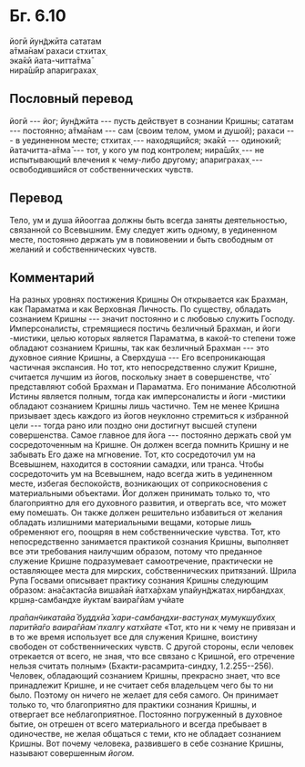 # Бг. 6.10
йогӣ йун̃джӣта сататам<br/>
а̄тма̄нам̇ рахаси стхитах̣<br/>
эка̄кӣ йата-читта̄тма̄<br/>
нира̄ш́ӣр апариграхах̣
## Пословный перевод

йогӣ --- йог; йун̃джӣта --- пусть действует в сознании Кришны; сататам
--- постоянно; а̄тма̄нам --- сам (своим телом, умом и душой); рахаси --- в
уединенном месте; стхитах̣ --- находящийся; эка̄кӣ --- одинокий;
йатачитта-а̄тма̄ --- тот, у кого ум под контролем; нира̄ш́ӣх̣ --- не
испытывающий влечения к чему-либо другому; апариграхах̣ ---
освободившийся от собственнических чувств.

## Перевод

Тело, ум и душа ййооггаа должны быть всегда заняты деятельностью,
связанной со Всевышним. Ему следует жить одному, в уединенном месте,
постоянно держать ум в повиновении и быть свободным от желаний и
собственнических чувств.

## Комментарий

На разных уровнях постижения Кришны Он открывается как Брахман, как
Параматма и как Верховная Личность. По существу, обладать сознанием
Кришны --- значит постоянно и с любовью служить Господу. Имперсоналисты,
стремящиеся постичь безличный Брахман, и йоги -мистики, целью которых
является Параматма, в какой-то степени тоже обладают сознанием Кришны,
так как безличный Брахман --- это духовное сияние Кришны, а Сверхдуша
--- Его всепроникающая частичная экспансия. Но тот, кто непосредственно
служит Кришне, считается лучшим из йогов, поскольку знает в
совершенстве, что́ представляют собой Брахман и Параматма. Его понимание
Абсолютной Истины является полным, тогда как имперсоналисты и йоги
-мистики обладают сознанием Кришны лишь частично. Тем не менее Кришна
призывает здесь каждого из йогов неуклонно стремиться к избранной цели
--- тогда рано или поздно они достигнут высшей ступени совершенства.
Самое главное для йога --- постоянно держать свой ум сосредоточенным на
Кришне. Он должен всегда помнить Кришну и не забывать Его даже на
мгновение. Тот, кто сосредоточил ум на Всевышнем, находится в состоянии
самадхи, или транса. Чтобы сосредоточить ум на Всевышнем, надо всегда
жить в уединенном месте, избегая беспокойств, возникающих от
соприкосновения с материальными объектами. Йог должен принимать только
то, что благоприятно для его духовного развития, и отвергать все, что
может ему помешать. Он также должен решительно избавиться от желания
обладать излишними материальными вещами, которые лишь обременяют его,
поощряя в нем собственнические чувства. Тот, кто непосредственно
занимается практикой сознания Кришны, выполняет все эти требования
наилучшим образом, потому что преданное служение Кришне подразумевает
самоотречение, практически не оставляющее места для мирских,
собственнических притязаний. Шрила Рупа Госвами описывает практику
сознания Кришны следующим образом: ана̄сактасйа вишайа̄н йатха̄рхам
упайун̃джатах̣ нирбандхах̣ кр̣шн̣а-самбандхе йуктам̇ ваира̄гйам учйате

*пра̄пан̃чикатайа̄ буддхйа̄ хари-самбандхи-вастунах̣ мумукшубхих̣ паритйа̄го
ваира̄гйам̇ пхалгу катхйате* «Тот, кто ни к чему не привязан и в то же
время использует все для служения Кришне, воистину свободен от
собственнических чувств. С другой стороны, если человек отрекается от
всего, не зная, что все связано с Кришной, его отречение нельзя считать
полным» (Бхакти-расамрита-синдху, 1.2.255--256). Человек, обладающий
сознанием Кришны, прекрасно знает, что все принадлежит Кришне, и не
считает себя владельцем чего бы то ни было. Поэтому он ничего не желает
для себя самого. Он принимает только то, что благоприятно для практики
сознания Кришны, и отвергает все неблагоприятное. Постоянно погруженный
в духовное бытие, он отрешен от всего материального и всегда пребывает в
одиночестве, не желая общаться с теми, кто не обладает сознанием Кришны.
Вот почему человека, развившего в себе сознание Кришны, называют
совершенным *йогом.*
